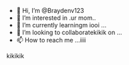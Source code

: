 - 👋 Hi, I’m @Braydenv123
- 👀 I’m interested in .ur mom..
- 🌱 I’m currently learningm iooi ...
- 💞️ I’m looking to collaboratekikik on ...
- 📫 How to reach me ...iiii

<!---kikikio take a look at your changes.
--->
kikikik
